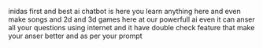 inidas first and best ai chatbot is here you learn anything here and even make songs and 2d and 3d games here at our powerfull ai even it can anser all your questions using internet and it have double check feature that make your anser better and as per your prompt

